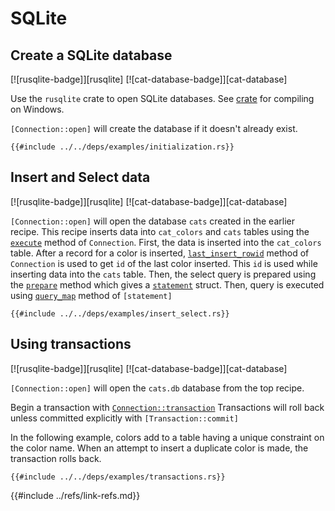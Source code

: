 # SQLite

## Create a SQLite database

[![rusqlite-badge]][rusqlite] [![cat-database-badge]][cat-database]

Use the `rusqlite` crate to open SQLite databases. See
[crate][rusqlite-documentation] for compiling on Windows.

`[Connection::open]` will create the database if it doesn't already exist.

```rust,editable,no_run
{{#include ../../deps/examples/initialization.rs}}
```

## Insert and Select data

[![rusqlite-badge]][rusqlite] [![cat-database-badge]][cat-database]

`[Connection::open]` will open the database `cats` created in the earlier recipe.
This recipe inserts data into `cat_colors` and `cats` tables using the [`execute`][execute] method of `Connection`. First, the data is inserted into the `cat_colors` table. After a record for a color is inserted, [`last_insert_rowid`][last_insert_rowid] method of `Connection` is used to get `id` of the last color inserted. This `id` is used while inserting data into the `cats` table. Then, the select query is prepared using the [`prepare`][prepare] method which gives a [`statement`][statement] struct. Then, query is executed using [`query_map`][query_map] method of `[statement]`

```rust,no_run
{{#include ../../deps/examples/insert_select.rs}}
```

## Using transactions

[![rusqlite-badge]][rusqlite] [![cat-database-badge]][cat-database]

`[Connection::open]` will open the `cats.db` database from the top recipe.

Begin a transaction with [`Connection::transaction`][Connection::transaction] Transactions will
roll back unless committed explicitly with `[Transaction::commit]`

In the following example, colors add to a table having
a unique constraint on the color name. When an attempt to insert
a duplicate color is made, the transaction rolls back.

```rust,editable,no_run
{{#include ../../deps/examples/transactions.rs}}
```

[Connection::open]: https://docs.rs/rusqlite/*/rusqlite/struct.Connection.html#method.open
[rusqlite-documentation]: https://github.com/jgallagher/rusqlite#user-content-notes-on-building-rusqlite-and-libsqlite3-sys
[prepare]: https://docs.rs/rusqlite/*/rusqlite/struct.Connection.html#method.prepare
[statement]: https://docs.rs/rusqlite/*/rusqlite/struct.Statement.html
[query_map]: https://docs.rs/rusqlite/*/rusqlite/struct.Statement.html#method.query_map
[execute]: https://docs.rs/rusqlite/*/rusqlite/struct.Connection.html#method.execute
[last_insert_rowid]: https://docs.rs/rusqlite/*/rusqlite/struct.Connection.html#method.last_insert_rowid
[Connection::transaction]: https://docs.rs/rusqlite/*/rusqlite/struct.Connection.html#method.transaction
[Transaction::commit]: https://docs.rs/rusqlite/*/rusqlite/struct.Transaction.html#method.commit
{{#include ../refs/link-refs.md}}
